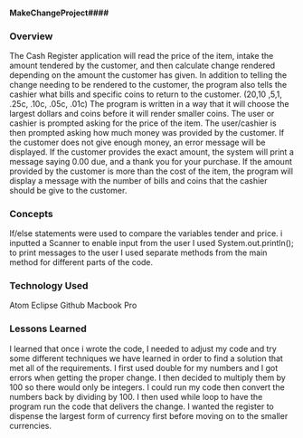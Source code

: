 #### MakeChangeProject#### 

### Overview
The Cash Register application will read the price of the item, intake the amount
tendered by the customer, and then calculate change rendered depending on the amount the customer has given.
 In addition to telling the change needing to be rendered to the customer, the program also tells the cashier
 what bills and specific coins to return to the customer.
 ($20 ,$10 ,$5 ,$1, .25c, .10c, .05c, .01c) The program is written in a way that
 it will choose the largest dollars and coins before it will render smaller coins.
The user or cashier is prompted asking for the price of the item.  The user/cashier is then prompted asking
how much money was provided by the customer. If the customer does not give enough money, an error message
will be displayed. If the customer provides the exact amount, the system will print a message saying 0.00 due,
 and a thank you for your purchase. If the amount provided by the customer is more
than the cost of the item, the program will display a message with the number of
bills and coins that the cashier should be give to the customer.
### Concepts
If/else statements were used to compare the
variables tender and price.
i inputted a Scanner to enable input from the user
I used System.out.println(); to print messages to the user
I used separate methods from the main method for different parts of the code.

### Technology Used
Atom
Eclipse
Github
Macbook Pro

### Lessons Learned
I learned that once i wrote the code, I needed to adjust my code and try some
different techniques we have learned in order to find a solution that met all
of the requirements.
I first used double for my numbers and I got errors when getting the proper
change. I then decided to multiply them by 100 so there would only be integers.
I could run my code then convert the numbers back by dividing by 100.
I then used while loop to have the program run the code that delivers the
change. I wanted the register to dispense the largest form of currency first
before moving on to the smaller currencies. 
